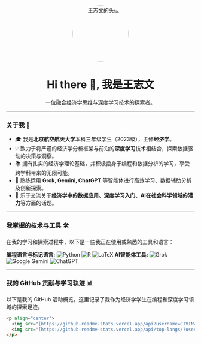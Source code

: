 <div align="center">
  <img src="https://avatars.githubusercontent.com/u/YOUR_GITHUB_USER_ID?v=4" alt="王志文的头像" width="150" style="border-radius: 50%;"> 
  <h1>Hi there 👋, 我是王志文</h1>
  <p>一位融合经济学思维与深度学习技术的探索者。</p>
</div>

---

### 关于我 🚀

-   🎓 我是**北京航空航天大学**本科三年级学生（2023级），主修**经济学**。
-   💡 致力于将严谨的经济学分析框架与前沿的**深度学习**技术相结合，探索数据驱动的决策与洞察。
-   📚 拥有扎实的经济学理论基础，并积极投身于编程和数据分析的学习，享受跨学科带来的无限可能。
-   🧠 熟练运用 **Grok, Gemini, ChatGPT** 等智能体进行高效学习、数据辅助分析及创新探索。
-   💬 乐于交流关于**经济学中的数据应用、深度学习入门、AI在社会科学领域的潜力**等方面的话题。

---

### 我掌握的技术与工具 🛠️

在我的学习和探索过程中，以下是一些我正在使用或熟悉的工具和语言：

**编程语言与标记语言:**
![Python](https://img.shields.io/badge/Python-3776AB?style=for-the-badge&logo=python&logoColor=white)
![R](https://img.shields.io/badge/R-276DC3?style=for-the-badge&logo=r&logoColor=white)
![LaTeX](https://img.shields.io/badge/LaTeX-47A141?style=for-the-badge&logo=latex&logoColor=white)
**AI智能体工具:**
![Grok](https://img.shields.io/badge/Grok-000000?style=for-the-badge&logo=x&logoColor=white) 
![Google Gemini](https://img.shields.io/badge/Gemini-4285F4?style=for-the-badge&logo=google&logoColor=white) 
![ChatGPT](https://img.shields.com/badge/ChatGPT-74AA9C?style=for-the-badge&logo=openai&logoColor=white)

---

### 我的 GitHub 贡献与学习轨迹 📊

以下是我的 GitHub 活动概览。这里记录了我作为经济学学生在编程和深度学习领域的探索足迹。

```markdown
<p align="center">
  <img src="[https://github-readme-stats.vercel.app/api?username=CIVINWANG&show_icons=true&theme=dracula&count_private=true&hide_title=true&hide_border=true&locale=zh-CN](https://github-readme-stats.vercel.app/api?username=CIVINWANG&show_icons=true&theme=dracula&count_private=true&hide_title=true&hide_border=true&locale=zh-CN)" alt="王志文的 GitHub 统计数据" />
  <img src="[https://github-readme-stats.vercel.app/api/top-langs/?username=CIVINWANG&layout=compact&theme=dracula&hide_title=true&hide_border=true&langs_count=5&locale=zh-CN](https://github-readme-stats.vercel.app/api/top-langs/?username=CIVINWANG&layout=compact&theme=dracula&hide_title=true&hide_border=true&langs_count=5&locale=zh-CN)" alt="最常用的语言" />
</p>
